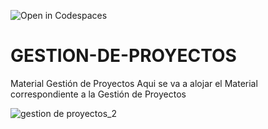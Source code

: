 ![Open in Codespaces](https://classroom.github.com/assets/open-in-codespaces-abfff4d4e15f9e1bd8274d9a39a0befe03a0632bb0f153d0ec72ff541cedbe34.svg)
# GESTION-DE-PROYECTOS
Material Gestión de Proyectos
Aqui se va a alojar el Material correspondiente a la Gestión de Proyectos

![gestion de proyectos_2](https://user-images.githubusercontent.com/108839778/189408691-82ea308b-2b70-401d-b7b8-49e9d29459af.png)
